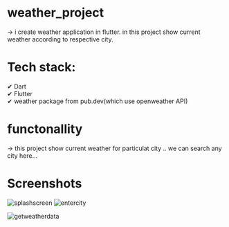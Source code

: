 # weather_project

-> i create weather application in flutter. in this project show current weather according to respective city.

# Tech stack:

✔ Dart <br>
✔ Flutter <br>
✔ weather package from pub.dev(which use openweather API)

# functonallity

-> this project show current weather for particulat city .. we can search any city here...

# Screenshots
![splashscreen](https://github.com/user-attachments/assets/239b6d59-2c45-4a73-a678-372f75e8a047) ![entercity](https://github.com/user-attachments/assets/93f90de2-343e-4156-b3aa-d1b20e907dc7)

![getweatherdata](https://github.com/user-attachments/assets/52364ec1-0a9d-4aa3-b573-1591ad087694)
